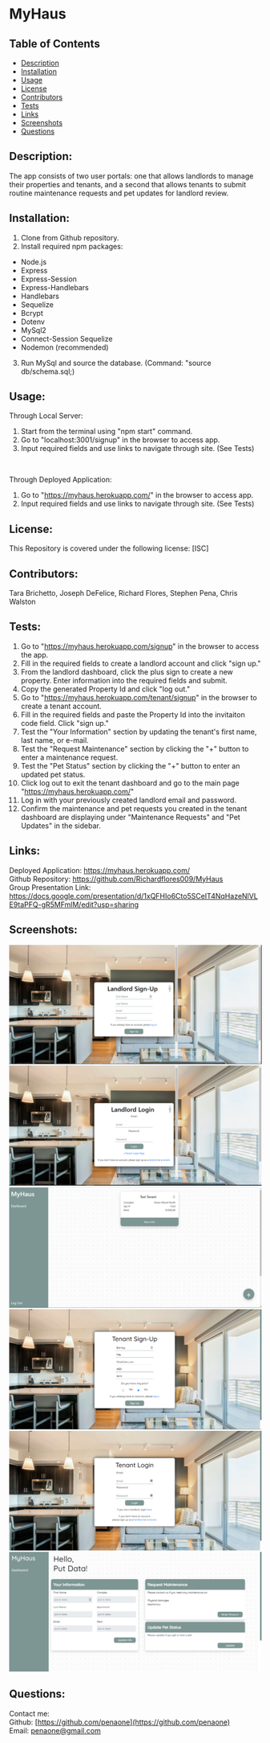 # MyHaus

## Table of Contents
* [Description](#description)
* [Installation](#installation)
* [Usage](#usage)
* [License](#license)
* [Contributors](#contributors)
* [Tests](#tests)
* [Links](#links)
* [Screenshots](#screenshots)
* [Questions](#questions)

## Description:
The app consists of two user portals: one that allows landlords to manage their properties and tenants, and a second that allows tenants to submit routine maintenance requests and pet updates for landlord review. 

## Installation:
1. Clone from Github repository. <br>
2. Install required npm packages: <br>
* Node.js <br>
* Express <br>
* Express-Session <br>
* Express-Handlebars <br>
* Handlebars <br>
* Sequelize <br>
* Bcrypt <br>
* Dotenv <br>
* MySql2 <br>
* Connect-Session Sequelize <br>
* Nodemon (recommended)<br>
3. Run MySql and source the database. (Command: "source db/schema.sql;)<br>

## Usage:
Through Local Server:<br>
1. Start from the terminal using "npm start" command. <br>
2. Go to "localhost:3001/signup" in the browser to access app. <br>
3. Input required fields and use links to navigate through site. (See Tests)<br>
<br>

Through Deployed Application:<br>
1. Go to "https://myhaus.herokuapp.com/" in the browser to access app.
2. Input required fields and use links to navigate through site. (See Tests)<br>

## License:
This Repository is covered under the following license: [ISC]

## Contributors:
Tara Brichetto, Joseph DeFelice, Richard Flores, Stephen Pena, Chris Walston 

## Tests:
1. Go to "https://myhaus.herokuapp.com/signup" in the browser to access the app. <br>
2. Fill in the required fields to create a landlord account and click "sign up." <br>
3. From the landlord dashboard, click the plus sign to create a new property. Enter information into the required fields and submit. <br>
4. Copy the generated Property Id and click "log out." <br>
5. Go to "https://myhaus.herokuapp.com/tenant/signup" in the browser to create a tenant account. <br>
6. Fill in the required fields and paste the Property Id into the invitaiton code field. Click "sign up." <br>
7. Test the "Your Information" section by updating the tenant's first name, last name, or e-mail. <br>
8. Test the "Request Maintenance" section by clicking the "+" button to enter a maintenance request. <br>
9. Test the "Pet Status" section by clicking the "+" button to enter an updated pet status.
10. Click log out to exit the tenant dashboard and go to the main page "https://myhaus.herokuapp.com/" <br>
11. Log in with your previously created landlord email and password. <br>
12. Confirm the maintenance and pet requests you created in the tenant dashboard are displaying under "Maintenance Requests" and "Pet Updates" in the sidebar.

## Links:
Deployed Application: https://myhaus.herokuapp.com/ <br>
Github Repository: https://github.com/Richardflores009/MyHaus <br>
Group Presentation Link: https://docs.google.com/presentation/d/1xQFHIo6Cto5SCeIT4NqHazeNlVLE9taPFQ-gR5MFmlM/edit?usp=sharing <br>

## Screenshots:

![](public/img/Signup.PNG)
![](public/img/LLLogin.PNG)
![](public/img/LLDashboard.PNG)
![](public/img/tenantsignup.PNG)
![](public/img/tenantlogin.PNG)
![](public/img/tenantdash.PNG)

## Questions:
Contact me:<br>
Github: [https://github.com/penaone](https://github.com/penaone)<br>
Email: [penaone@gmail.com](penaone@gmail.com)<br>

